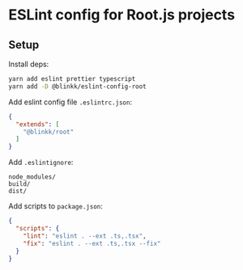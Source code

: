 # ESLint config for Root.js projects

## Setup

Install deps:

```sh
yarn add eslint prettier typescript
yarn add -D @blinkk/eslint-config-root
```

Add eslint config file `.eslintrc.json`:

```json
{
  "extends": [
    "@blinkk/root"
  ]
}
```

Add `.eslintignore`:

```
node_modules/
build/
dist/
```

Add scripts to `package.json`:

```json
{
  "scripts": {
    "lint": "eslint . --ext .ts,.tsx",
    "fix": "eslint . --ext .ts,.tsx --fix"
  }
}
```
